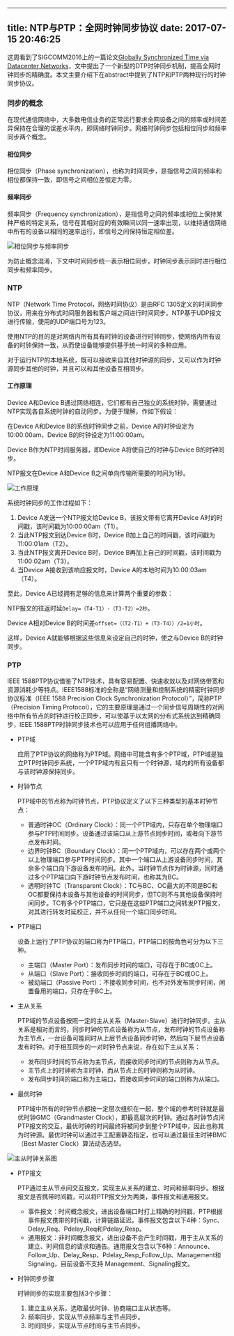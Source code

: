 ----

title: NTP与PTP：全网时钟同步协议
date: 2017-07-15 20:46:25
----

这周看到了SIGCOMM2016上的一篇论文[Globally Synchronized Time via Datacenter Networks](http://dl.acm.org/authorize?N19282)，文中提出了一个新型的DTP时钟同步机制，提高全网时钟同步的精确度。本文主要介绍下在abstract中提到了NTP和PTP两种现行的时钟同步协议。

### 同步的概念

在现代通信网络中，大多数电信业务的正常运行要求全网设备之间的频率或时间差异保持在合理的误差水平内，即网络时钟同步。网络时钟同步包括相位同步和频率同步两个概念。

#### 相位同步

相位同步（Phase synchronization），也称为时间同步，是指信号之间的频率和相位都保持一致，即信号之间相位差恒定为零。

#### 频率同步

频率同步（Frequency synchronization），是指信号之间的频率或相位上保持某种严格的特定关系，信号在其相对应的有效瞬间以同一速率出现，以维持通信网络中所有的设备以相同的速率运行，即信号之间保持恒定相位差。

![相位同步与频率同步](http://cdn.huangjunqin.com/20130807170330359.jpg)

为防止概念混淆，下文中时间同步统一表示相位同步，时钟同步表示同时进行相位同步和频率同步。

<!-- more -->
### NTP

NTP（Network Time Protocol，网络时间协议）是由RFC 1305定义的时间同步协议，用来在分布式时间服务器和客户端之间进行时间同步。NTP基于UDP报文进行传输，使用的UDP端口号为123。

使用NTP的目的是对网络内所有具有时钟的设备进行时钟同步，使网络内所有设备的时钟保持一致，从而使设备能够提供基于统一时间的多种应用。

对于运行NTP的本地系统，既可以接收来自其他时钟源的同步，又可以作为时钟源同步其他的时钟，并且可以和其他设备互相同步。

#### 工作原理

Device A和Device B通过网络相连，它们都有自己独立的系统时钟，需要通过NTP实现各自系统时钟的自动同步。为便于理解，作如下假设：

在Device A和Device B的系统时钟同步之前，Device A的时钟设定为10:00:00am，Device B的时钟设定为11:00:00am。

Device B作为NTP时间服务器，即Device A将使自己的时钟与Device B的时钟同步。

NTP报文在Device A和Device B之间单向传输所需要的时间为1秒。

![工作原理](http://cdn.huangjunqin.com/%E7%BB%98%E5%9B%BE1.png)

系统时钟同步的工作过程如下：

1. Device A发送一个NTP报文给Device B，该报文带有它离开Device A时的时间戳，该时间戳为10:00:00am（T1）。
2. 当此NTP报文到达Device B时，Device B加上自己的时间戳，该时间戳为11:00:01am（T2）。
3. 当此NTP报文离开Device B时，Device B再加上自己的时间戳，该时间戳为11:00:02am（T3）。
4. 当Device A接收到该响应报文时，Device A的本地时间为10:00:03am（T4）。

至此，Device A已经拥有足够的信息来计算两个重要的参数：

NTP报文的往返时延`Delay=（T4-T1）-（T3-T2）=2秒`。

Device A相对Device B的时间差`offset=（（T2-T1）+（T3-T4））/2=1小时`。

这样，Device A就能够根据这些信息来设定自己的时钟，使之与Device B的时钟同步。

### PTP

IEEE 1588PTP协议借鉴了NTP技术，具有容易配置、快速收敛以及对网络带宽和资源消耗少等特点。IEEE1588标准的全称是“网络测量和控制系统的精密时钟同步协议标准（IEEE 1588 Precision Clock Synchronization Protocol）”，简称PTP（Precision Timing Protocol），它的主要原理是通过一个同步信号周期性的对网络中所有节点的时钟进行校正同步，可以使基于以太网的分布式系统达到精确同步，IEEE 1588PTP时钟同步技术也可以应用于任何组播网络中。

- PTP域

  应用了PTP协议的网络称为PTP域。网络中可能含有多个PTP域，PTP域是独立PTP时钟同步系统，一个PTP域内有且只有一个时钟源，域内的所有设备都与该时钟源保持同步。

- 时钟节点

  PTP域中的节点称为时钟节点，PTP协议定义了以下三种类型的基本时钟节点：

  - 普通时钟OC（Ordinary Clock）：同一个PTP域内，只存在单个物理端口参与PTP时间同步。设备通过该端口从上游节点同步时间，或者向下游节点发布时间。
  - 边界时钟BC（Boundary Clock）：同一个PTP域内，可以存在两个或两个以上物理端口参与PTP时间同步。其中一个端口从上游设备同步时间，其余多个端口向下游设备发布时间。此外，当时钟节点作为时钟源，同时通过多个PTP端口向下游时钟节点发布时间，也称其为BC。
  - 透明时钟TC（Transparent Clock）：TC与BC、OC最大的不同是BC和OC都要保持本设备与其他设备的时间同步，但TC则不与其他设备保持时间同步。TC有多个PTP端口，它只是在这些PTP端口之间转发PTP报文，对其进行转发时延校正，并不从任何一个端口同步时间。

- PTP端口

  设备上运行了PTP协议的端口称为PTP端口，PTP端口的按角色可分为以下三种。

  - 主端口（Master Port）：发布同步时间的端口，可存在于BC或OC上。
  - 从端口（Slave Port）：接收同步时间的端口，可存在于BC或OC上。
  - 被动端口（Passive Port）：不接收同步时间，也不对外发布同步时间，闲置备用的端口，只存在于BC上。

- 主从关系

  PTP域的节点设备按照一定的主从关系（Master-Slave）进行时钟同步。主从关系是相对而言的，同步时钟的节点设备称为从节点，发布时钟的节点设备称为主节点，一台设备可能同时从上层节点设备同步时钟，然后向下层节点设备发布时钟。对于相互同步的一对时钟节点来说，存在如下主从关系：

  - 发布同步时间的节点称为主节点，而接收同步时间的节点则称为从节点。
  - 主节点上的时钟称为主时钟，而从节点上的时钟则称为从时钟。
  - 发布同步时间的端口称为主端口，而接收同步时间的端口则称为从端口。

- 最优时钟

  PTP域中所有的时钟节点都按一定层次组织在一起，整个域的参考时钟就是最优时钟GMC（Grandmaster Clock），即最高层次的时钟。通过各时钟节点间PTP报文的交互，最优时钟的时间最终将被同步到整个PTP域中，因此也称其为时钟源。最优时钟可以通过手工配置静态指定，也可以通过最佳主时钟BMC（Best Master Clock）算法动态选举。

![主从时钟关系图](http://cdn.huangjunqin.com/cfile1.uf.202734384EDC9F9B11336C.jpg)

- PTP报文

  PTP通过主从节点间交互报文，实现主从关系的建立、时间和频率同步。根据报文是否携带时间戳，可以将PTP报文分为两类，事件报文和通用报文。

  - 事件报文：时间概念报文，进出设备端口时打上精确的时间戳，PTP根据事件报文携带的时间戳，计算链路延迟。事件报文包含以下4种：Sync、Delay_Req、Pdelay_Req和Pdelay_Resp。
  - 通用报文：非时间概念报文，进出设备不会产生时间戳，用于主从关系的建立、时间信息的请求和通告。通用报文包含以下6种：Announce、 Follow_Up、Delay_Resp、Pdelay_Resp_Follow_Up、Management和Signaling，目前设备不支持 Management、Signaling报文。

- 时钟同步步骤

  时钟同步的实现主要包括3个步骤：

  1. 建立主从关系，选取最优时钟、协商端口主从状态等。
  2. 频率同步，实现从节点频率与主节点同步。
  3. 时间同步，实现从节点时间与主节点同步。

